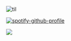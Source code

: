 ![til](https://files.catbox.moe/1os1f1.gif)

[![spotify-github-profile](https://spotify-github-profile.kittinanx.com/api/view?uid=d1urqos2jcgbrz6vamnpolc6p&cover_image=true&theme=default&show_offline=true&background_color=1e2c4d&interchange=false&bar_color=2859ca&bar_color_cover=false)](https://spotify-github-profile.kittinanx.com/api/view?uid=d1urqos2jcgbrz6vamnpolc6p&redirect=true)

![](https://komarev.com/ghpvc/?username=nautacea&color=2858b8)
